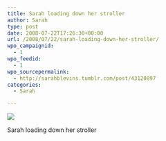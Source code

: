 ```yaml
---
title: Sarah loading down her stroller
author: Sarah
type: post
date: 2008-07-22T17:26:30+00:00
url: /2008/07/22/sarah-loading-down-her-stroller/
wpo_campaignid:
  - 1
wpo_feedid:
  - 1
wpo_sourcepermalink:
  - http://sarahblevins.tumblr.com/post/43120897
categories:
  - Sarah

---
```

![][1]

Sarah loading down her stroller

 [1]: http://www.sarah-blevins.com/wp-content/plugins/wp-o-matic/cache/9d819_3aAwrEXAFbq1hrffGisAxXU0_500.jpg
